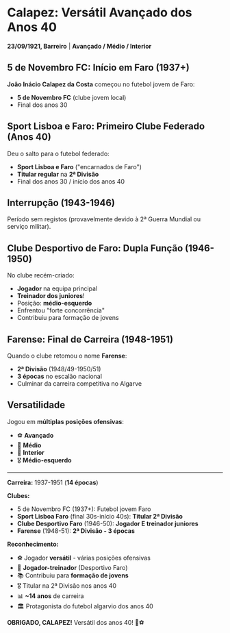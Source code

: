 # Calapez: Versátil Avançado dos Anos 40

**23/09/1921, Barreiro** | **Avançado / Médio / Interior**

## 5 de Novembro FC: Início em Faro (1937+)

**João Inácio Calapez da Costa** começou no futebol jovem de Faro:
- **5 de Novembro FC** (clube jovem local)
- Final dos anos 30

## Sport Lisboa e Faro: Primeiro Clube Federado (Anos 40)

Deu o salto para o futebol federado:
- **Sport Lisboa e Faro** ("encarnados de Faro")
- **Titular regular** na **2ª Divisão**
- Final dos anos 30 / início dos anos 40

## Interrupção (1943-1946)

Período sem registos (provavelmente devido à 2ª Guerra Mundial ou serviço militar).

## Clube Desportivo de Faro: Dupla Função (1946-1950)

No clube recém-criado:
- **Jogador** na equipa principal
- **Treinador dos juniores**!
- Posição: **médio-esquerdo**
- Enfrentou "forte concorrência"
- Contribuiu para formação de jovens

## Farense: Final de Carreira (1948-1951)

Quando o clube retomou o nome **Farense**:
- **2ª Divisão** (1948/49-1950/51)
- **3 épocas** no escalão nacional
- Culminar da carreira competitiva no Algarve

## Versatilidade

Jogou em **múltiplas posições ofensivas**:
- ⚽ **Avançado**
- 🎯 **Médio**
- 📍 **Interior**
- 🎖️ **Médio-esquerdo**

---

**Carreira:** 1937-1951 (**14 épocas**)

**Clubes:**
- 5 de Novembro FC (1937+): Futebol jovem Faro
- **Sport Lisboa Faro** (final 30s-início 40s): **Titular 2ª Divisão**
- **Clube Desportivo Faro** (1946-50): **Jogador E treinador juniores**
- **Farense** (1948-51): **2ª Divisão - 3 épocas**

**Reconhecimento:**
- ⚽ Jogador **versátil** - várias posições ofensivas
- 👔 **Jogador-treinador** (Desportivo Faro)
- 📚 Contribuiu para **formação de jovens**
- 🎖️ Titular na 2ª Divisão nos anos 40
- 📊 **~14 anos** de carreira
- 🏛️ Protagonista do futebol algarvio dos anos 40

**OBRIGADO, CALAPEZ!** Versátil dos anos 40! 🦁⚽
